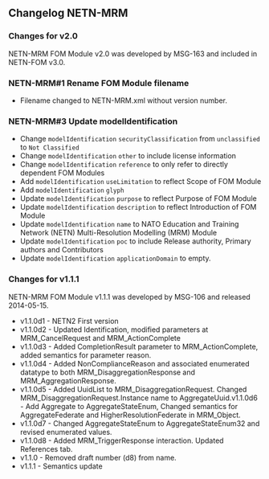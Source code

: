 ## Changelog NETN-MRM

### Changes for v2.0

NETN-MRM FOM Module v2.0 was developed by MSG-163 and included in NETN-FOM v3.0.

### NETN-MRM#1 Rename FOM Module filename
* Filename changed to NETN-MRM.xml without version number.

### NETN-MRM#3 Update modelIdentification
* Change `modelIdentification` `securityClassification` from `unclassified` to `Not Classified`
* Change `modelIdentification` `other` to include license information
* Change `modelIdentification` `reference` to only refer to directly dependent FOM Modules
* Add `modelIdentification` `useLimitation` to reflect Scope of FOM Module
* Add `modelIdentification` `glyph` 
* Update `modelIdentification` `purpose` to reflect Purpose of FOM Module 
* Update `modelIdentification` `description` to reflect Introduction of FOM Module
* Update `modelIdentification` `name` to NATO Education and Training Network (NETN) Multi-Resolution Modelling (MRM) Module
* Update `modelIdentification` `poc` to include Release authority, Primary authors and Contributors
* Update `modelIdentification` `applicationDomain` to empty.



### Changes for v1.1.1 
NETN-MRM FOM Module v1.1.1 was developed by MSG-106 and released 2014-05-15.

* v1.1.0d1 - NETN2 First version
* v1.1.0d2 - Updated Identification, modified parameters at MRM_CancelRequest and MRM_ActionComplete
* v1.1.0d3 - Added CompletionResult parameter to MRM_ActionComplete, added semantics for parameter reason.
* v1.1.0d4 - Added NonComplianceReason and associated enumerated datatype to both MRM_DisaggregationResponse and MRM_AggregationResponse.
* v1.1.0d5 - Added UuidList to MRM_DisaggregationRequest. Changed MRM_DisaggregationRequest.Instance name to AggregateUuid.v1.1.0d6 - Add Aggregate to AggregateStateEnum, Changed semantics for AggregateFederate and HigherResolutionFederate in MRM_Object.
* v1.1.0d7 - Changed AggregateStateEnum to AggregateStateEnum32 and revised enumerated values.
* v1.1.0d8 - Added MRM_TriggerResponse interaction. Updated References tab.
* v1.1.0 - Removed draft number (d8) from name.
* v1.1.1 - Semantics update